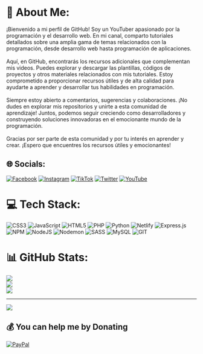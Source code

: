 # 💫 About Me:
¡Bienvenido a mi perfil de GitHub! Soy un YouTuber apasionado por la programación y el desarrollo web. En mi canal, comparto tutoriales detallados sobre una amplia gama de temas relacionados con la programación, desde desarrollo web hasta programación de aplicaciones.<br><br>Aquí, en GitHub, encontrarás los recursos adicionales que complementan mis videos. Puedes explorar y descargar las plantillas, códigos de proyectos y otros materiales relacionados con mis tutoriales. Estoy comprometido a proporcionar recursos útiles y de alta calidad para ayudarte a aprender y desarrollar tus habilidades en programación.<br><br>Siempre estoy abierto a comentarios, sugerencias y colaboraciones. ¡No dudes en explorar mis repositorios y unirte a esta comunidad de aprendizaje! Juntos, podemos seguir creciendo como desarrolladores y construyendo soluciones innovadoras en el emocionante mundo de la programación.<br><br>Gracias por ser parte de esta comunidad y por tu interés en aprender y crear. ¡Espero que encuentres los recursos útiles y emocionantes!


## 🌐 Socials:
[![Facebook](https://img.shields.io/badge/Facebook-%231877F2.svg?logo=Facebook&logoColor=white)](https://facebook.com/mike.dan.pc) [![Instagram](https://img.shields.io/badge/Instagram-%23E4405F.svg?logo=Instagram&logoColor=white)](https://instagram.com/mike.dan.pc) [![TikTok](https://img.shields.io/badge/TikTok-%23000000.svg?logo=TikTok&logoColor=white)](https://tiktok.com/@michael.daniel.dev) [![Twitter](https://img.shields.io/badge/Twitter-%231DA1F2.svg?logo=Twitter&logoColor=white)](https://twitter.com/mike_dan_pc) [![YouTube](https://img.shields.io/badge/YouTube-%23FF0000.svg?logo=YouTube&logoColor=white)](https://youtube.com/@danicodex) 

# 💻 Tech Stack:
![CSS3](https://img.shields.io/badge/css3-%231572B6.svg?style=for-the-badge&logo=css3&logoColor=white) ![JavaScript](https://img.shields.io/badge/javascript-%23323330.svg?style=for-the-badge&logo=javascript&logoColor=%23F7DF1E) ![HTML5](https://img.shields.io/badge/html5-%23E34F26.svg?style=for-the-badge&logo=html5&logoColor=white) ![PHP](https://img.shields.io/badge/php-%23777BB4.svg?style=for-the-badge&logo=php&logoColor=white) ![Python](https://img.shields.io/badge/python-3670A0?style=for-the-badge&logo=python&logoColor=ffdd54) ![Netlify](https://img.shields.io/badge/netlify-%23000000.svg?style=for-the-badge&logo=netlify&logoColor=#00C7B7) ![Express.js](https://img.shields.io/badge/express.js-%23404d59.svg?style=for-the-badge&logo=express&logoColor=%2361DAFB) ![NPM](https://img.shields.io/badge/NPM-%23CB3837.svg?style=for-the-badge&logo=npm&logoColor=white) ![NodeJS](https://img.shields.io/badge/node.js-6DA55F?style=for-the-badge&logo=node.js&logoColor=white) ![Nodemon](https://img.shields.io/badge/NODEMON-%23323330.svg?style=for-the-badge&logo=nodemon&logoColor=%BBDEAD) ![SASS](https://img.shields.io/badge/SASS-hotpink.svg?style=for-the-badge&logo=SASS&logoColor=white) ![MySQL](https://img.shields.io/badge/mysql-%2300000f.svg?style=for-the-badge&logo=mysql&logoColor=white) ![GIT](https://img.shields.io/badge/Git-fc6d26?style=for-the-badge&logo=git&logoColor=white)
# 📊 GitHub Stats:
![](https://github-readme-stats.vercel.app/api?username=DaniCodex&theme=dark&hide_border=false&include_all_commits=false&count_private=false)<br/>
![](https://github-readme-streak-stats.herokuapp.com/?user=DaniCodex&theme=dark&hide_border=false)<br/>
![](https://github-readme-stats.vercel.app/api/top-langs/?username=DaniCodex&theme=dark&hide_border=false&include_all_commits=false&count_private=false&layout=compact)

---
[![](https://visitcount.itsvg.in/api?id=DaniCodex&icon=5&color=1)](https://visitcount.itsvg.in)

  ## 💰 You can help me by Donating
  [![PayPal](https://img.shields.io/badge/PayPal-00457C?style=for-the-badge&logo=paypal&logoColor=white)](https://paypal.me/https://www.paypal.com/donate/?hosted_button_id=3X6NV69DTXGZE) 

  
<!-- Proudly created with GPRM ( https://gprm.itsvg.in ) -->

